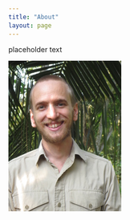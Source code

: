 ```yaml
---
title: "About"
layout: page
---
```


placeholder text

![DavidGolding.jpg](/assets/DavidGolding.JPG)

